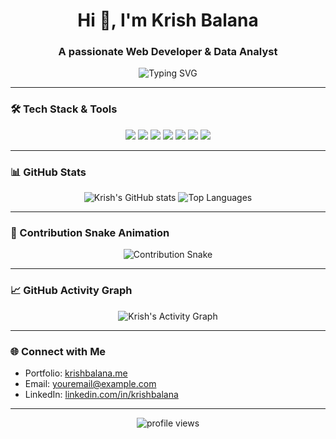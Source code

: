 <h1 align="center">Hi 👋, I'm Krish Balana</h1>
<h3 align="center">A passionate Web Developer & Data Analyst</h3>

<p align="center">
  <img src="https://readme-typing-svg.herokuapp.com?font=Fira+Code&weight=500&size=24&pause=1000&color=2FBC9B&center=true&vCenter=true&width=435&lines=Web+Designer;Data+Analyst;Open+Source+Contributor;Lifelong+Learner" alt="Typing SVG" />
</p>

---

### 🛠️ Tech Stack & Tools

<p align="center">
  <img src="https://img.shields.io/badge/C++-00599C?style=for-the-badge&logo=cplusplus&logoColor=white"/>
  <img src="https://img.shields.io/badge/HTML5-E34F26?style=for-the-badge&logo=html5&logoColor=white"/>
  <img src="https://img.shields.io/badge/CSS-1572B6?style=for-the-badge&logo=css3&logoColor=white"/>
  <img src="https://img.shields.io/badge/JavaScript-F7DF1E?style=for-the-badge&logo=javascript&logoColor=black"/>
  <img src="https://img.shields.io/badge/Node.js-339933?style=for-the-badge&logo=nodedotjs&logoColor=white"/>
  <img src="https://img.shields.io/badge/MySQL-00758F?style=for-the-badge&logo=mysql&logoColor=white"/>
  <img src="https://img.shields.io/badge/GitHub-181717?style=for-the-badge&logo=github&logoColor=white"/>
</p>

---

### 📊 GitHub Stats

<p align="center">
  <img src="https://github-readme-stats.vercel.app/api?username=krrishbalana&show_icons=true&theme=tokyonight" alt="Krish's GitHub stats" />
  <img src="https://github-readme-stats.vercel.app/api/top-langs/?username=krrishbalana&layout=compact&theme=radical" alt="Top Languages" />
</p>

---

### 🐍 Contribution Snake Animation

<p align="center">
  <img src="https://github.com/krrishbalana/krrishbalana/blob/output/github-contribution-grid-snake.svg" alt="Contribution Snake" />
</p>

---

### 📈 GitHub Activity Graph

<p align="center">
  <img src="https://github-readme-activity-graph.vercel.app/graph?username=krrishbalana&theme=dracula" alt="Krish's Activity Graph" />
</p>

---

### 🌐 Connect with Me

- Portfolio: [krishbalana.me](https://krishbalana.me)
- Email: [youremail@example.com](mailto:youremail@example.com)
- LinkedIn: [linkedin.com/in/krishbalana](https://linkedin.com/in/krishbalana)

---

<p align="center">
  <img src="https://komarev.com/ghpvc/?username=krrishbalana&label=Profile%20views&color=0e75b6&style=flat" alt="profile views" />
</p>

